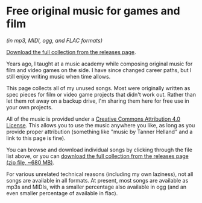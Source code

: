 
Free original music for games and film
======================================

*(in mp3, MIDI, ogg, and FLAC formats)*

[Download the full collection from the releases page](https://github.com/tannerhelland/free-music/releases).

Years ago, I taught at a music academy while composing original music for film and video games on the side.  I have since changed career paths, but I still enjoy writing music when time allows.

This page collects all of my unused songs.  Most were originally written as spec pieces for film or video game projects that didn't work out.  Rather than let them rot away on a backup drive, I'm sharing them here for free use in your own projects.

All of the music is provided under a [Creative Commons Attribution 4.0 License](https://github.com/tannerhelland/free-music/blob/master/LICENSE.md). This allows you to use the music anywhere you like, as long as you provide proper attribution (something like "music by Tanner Helland" and a link to this page is fine).  

You can browse and download individual songs by clicking through the file list above, or you can [download the full collection from the releases page (zip file, ~680 MB)](https://github.com/tannerhelland/free-music/releases).

For various unrelated technical reasons (including my own laziness), not all songs are available in all formats.  At present, most songs are available as mp3s and MIDIs, with a smaller percentage also available in ogg (and an even smaller percentage of available in flac).